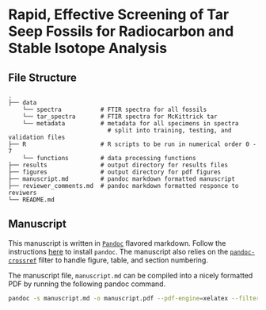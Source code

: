 # Rapid, Effective Screening of Tar Seep Fossils for Radiocarbon and Stable Isotope Analysis

## File Structure 

```
.
├── data
    └── spectra           # FTIR spectra for all fossils
    └── tar_spectra       # FTIR spectra for McKittrick tar
    └── metadata          # metadata for all specimens in spectra
                            # split into training, testing, and validation files
├── R                     # R scripts to be run in numerical order 0 - 7
    └── functions         # data processing functions 
├── results               # output directory for results files
├── figures               # output directory for pdf figures
├── manuscript.md         # pandoc markdown formatted manuscript
├── reviewer_comments.md  # pandoc markdown formatted responce to reviwers
└── README.md
```

## Manuscript

This manuscript is written in [`Pandoc`](https://pandoc.org) flavored markdown. Follow the instructions [here](https://pandoc.org/installing.html) to install `pandoc`. The manuscript also relies on the [`pandoc-crossref`](https://github.com/lierdakil/pandoc-crossref) filter to handle figure, table, and section numbering. 

The manuscript file, `manuscript.md` can be compiled into a nicely formatted PDF by running the following pandoc command.

```bash
pandoc -s manuscript.md -o manuscript.pdf --pdf-engine=xelatex --filter pandoc-crossref --citeproc --number-sections
```



